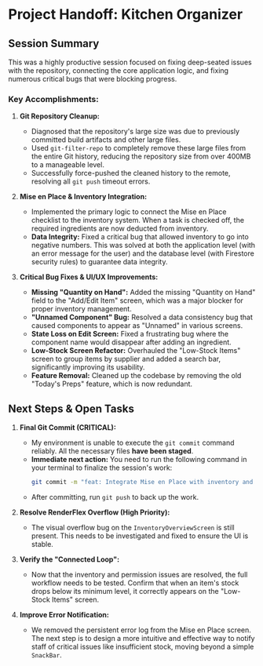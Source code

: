 # Project Handoff: Kitchen Organizer

## Session Summary

This was a highly productive session focused on fixing deep-seated issues with the repository, connecting the core application logic, and fixing numerous critical bugs that were blocking progress.

### Key Accomplishments:

1.  **Git Repository Cleanup:**
    *   Diagnosed that the repository's large size was due to previously committed build artifacts and other large files.
    *   Used `git-filter-repo` to completely remove these large files from the entire Git history, reducing the repository size from over 400MB to a manageable level.
    *   Successfully force-pushed the cleaned history to the remote, resolving all `git push` timeout errors.

2.  **Mise en Place & Inventory Integration:**
    *   Implemented the primary logic to connect the Mise en Place checklist to the inventory system. When a task is checked off, the required ingredients are now deducted from inventory.
    *   **Data Integrity:** Fixed a critical bug that allowed inventory to go into negative numbers. This was solved at both the application level (with an error message for the user) and the database level (with Firestore security rules) to guarantee data integrity.

3.  **Critical Bug Fixes & UI/UX Improvements:**
    *   **Missing "Quantity on Hand":** Added the missing "Quantity on Hand" field to the "Add/Edit Item" screen, which was a major blocker for proper inventory management.
    *   **"Unnamed Component" Bug:** Resolved a data consistency bug that caused components to appear as "Unnamed" in various screens.
    *   **State Loss on Edit Screen:** Fixed a frustrating bug where the component name would disappear after adding an ingredient.
    *   **Low-Stock Screen Refactor:** Overhauled the "Low-Stock Items" screen to group items by supplier and added a search bar, significantly improving its usability.
    *   **Feature Removal:** Cleaned up the codebase by removing the old "Today's Preps" feature, which is now redundant.

## Next Steps & Open Tasks

1.  **Final Git Commit (CRITICAL):**
    *   My environment is unable to execute the `git commit` command reliably. All the necessary files **have been staged**.
    *   **Immediate next action:** You need to run the following command in your terminal to finalize the session's work:
        ```bash
        git commit -m "feat: Integrate Mise en Place with inventory and fix critical bugs"
        ```
    *   After committing, run `git push` to back up the work.

2.  **Resolve RenderFlex Overflow (High Priority):**
    *   The visual overflow bug on the `InventoryOverviewScreen` is still present. This needs to be investigated and fixed to ensure the UI is stable.

3.  **Verify the "Connected Loop":**
    *   Now that the inventory and permission issues are resolved, the full workflow needs to be tested. Confirm that when an item's stock drops below its minimum level, it correctly appears on the "Low-Stock Items" screen.

4.  **Improve Error Notification:**
    *   We removed the persistent error log from the Mise en Place screen. The next step is to design a more intuitive and effective way to notify staff of critical issues like insufficient stock, moving beyond a simple `SnackBar`.